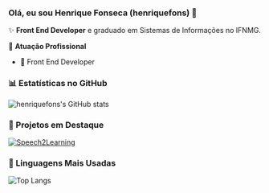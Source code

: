 ### Olá, eu sou Henrique Fonseca (henriquefons) 👋

✨ **Front End Developer** e graduado em Sistemas de Informações no IFNMG.

🏢 **Atuação Profissional**
- 🚀 Front End Developer

### 📊 Estatísticas no GitHub

![henriquefons's GitHub stats](https://github-readme-stats.vercel.app/api?username=henriquefons&show_icons=true&theme=dracula)

### 📌 Projetos em Destaque

[![Speech2Learning](https://github-readme-stats.vercel.app/api/pin/?username=henriquefons&repo=portal-ola-educa)](https://github.com/henriquefons/portal-ola-educa)

### 🚀 Linguagens Mais Usadas

![Top Langs](https://github-readme-stats.vercel.app/api/top-langs/?username=henriquefons&layout=compact)
